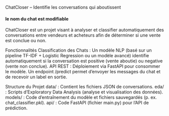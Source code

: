 ChatCloser – Identifie les conversations qui aboutissent 
#### le nom du chat est modifiable

ChatCloser est un projet visant à analyser et classifier automatiquement des conversations entre vendeurs et acheteurs afin de déterminer si une vente est conclue ou non.


Fonctionnalités
Classification des Chats : Un modèle NLP (basé sur un pipeline TF-IDF + Logistic Regression ou un modèle avancé) identifie automatiquement si la conversation est positive (vente aboutie) ou negative (vente non conclue).
API REST : Déploiement via FastAPI pour consommer le modèle. Un endpoint /predict permet d’envoyer les messages du chat et de recevoir un label en sortie.

Structure du Projet
data/ : Contient les fichiers JSON de conversations.
eda/ : Scripts d’Exploratory Data Analysis (analyse et visualisation des données).
models/ : Code d’entraînement du modèle et fichiers sauvegardés (p. ex. chat_classifier.pkl).
api/ : Code FastAPI (fichier main.py) pour l’API de prédiction.

